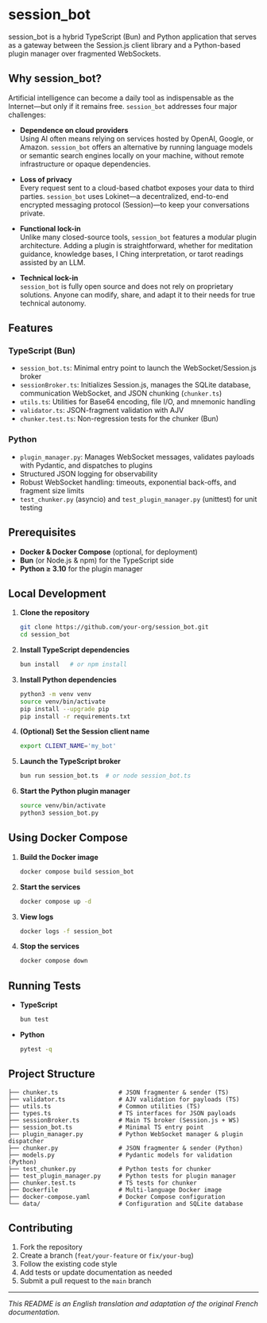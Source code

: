# session_bot

session_bot is a hybrid TypeScript (Bun) and Python application that serves as a gateway between the Session.js client library and a Python-based plugin manager over fragmented WebSockets.

## Why session_bot?

Artificial intelligence can become a daily tool as indispensable as the Internet—but only if it remains free. `session_bot` addresses four major challenges:

- **Dependence on cloud providers**  
  Using AI often means relying on services hosted by OpenAI, Google, or Amazon. `session_bot` offers an alternative by running language models or semantic search engines locally on your machine, without remote infrastructure or opaque dependencies.

- **Loss of privacy**  
  Every request sent to a cloud-based chatbot exposes your data to third parties. `session_bot` uses Lokinet—a decentralized, end-to-end encrypted messaging protocol (Session)—to keep your conversations private.

- **Functional lock-in**  
  Unlike many closed-source tools, `session_bot` features a modular plugin architecture. Adding a plugin is straightforward, whether for meditation guidance, knowledge bases, I Ching interpretation, or tarot readings assisted by an LLM.

- **Technical lock-in**  
  `session_bot` is fully open source and does not rely on proprietary solutions. Anyone can modify, share, and adapt it to their needs for true technical autonomy.

## Features

### TypeScript (Bun)

- `session_bot.ts`: Minimal entry point to launch the WebSocket/Session.js broker  
- `sessionBroker.ts`: Initializes Session.js, manages the SQLite database, communication WebSocket, and JSON chunking (`chunker.ts`)  
- `utils.ts`: Utilities for Base64 encoding, file I/O, and mnemonic handling  
- `validator.ts`: JSON-fragment validation with AJV  
- `chunker.test.ts`: Non-regression tests for the chunker (Bun)

### Python

- `plugin_manager.py`: Manages WebSocket messages, validates payloads with Pydantic, and dispatches to plugins  
- Structured JSON logging for observability  
- Robust WebSocket handling: timeouts, exponential back-offs, and fragment size limits  
- `test_chunker.py` (asyncio) and `test_plugin_manager.py` (unittest) for unit testing

## Prerequisites

- **Docker & Docker Compose** (optional, for deployment)  
- **Bun** (or Node.js & npm) for the TypeScript side  
- **Python ≥ 3.10** for the plugin manager

## Local Development

1. **Clone the repository**  
   ```bash
   git clone https://github.com/your-org/session_bot.git
   cd session_bot
   ```
2. **Install TypeScript dependencies**  
   ```bash
   bun install   # or npm install
   ```
3. **Install Python dependencies**  
   ```bash
   python3 -m venv venv
   source venv/bin/activate
   pip install --upgrade pip
   pip install -r requirements.txt
   ```
4. **(Optional) Set the Session client name**  
   ```bash
   export CLIENT_NAME='my_bot'
   ```
5. **Launch the TypeScript broker**  
   ```bash
   bun run session_bot.ts  # or node session_bot.ts
   ```
6. **Start the Python plugin manager**  
   ```bash
   source venv/bin/activate
   python3 session_bot.py
   ```

## Using Docker Compose

1. **Build the Docker image**  
   ```bash
   docker compose build session_bot
   ```
2. **Start the services**  
   ```bash
   docker compose up -d
   ```
3. **View logs**  
   ```bash
   docker logs -f session_bot
   ```
4. **Stop the services**  
   ```bash
   docker compose down
   ```

## Running Tests

- **TypeScript**  
  ```bash
  bun test
  ```
- **Python**  
  ```bash
  pytest -q
  ```

## Project Structure

```
├── chunker.ts                 # JSON fragmenter & sender (TS)
├── validator.ts               # AJV validation for payloads (TS)
├── utils.ts                   # Common utilities (TS)
├── types.ts                   # TS interfaces for JSON payloads
├── sessionBroker.ts           # Main TS broker (Session.js + WS)
├── session_bot.ts             # Minimal TS entry point
├── plugin_manager.py          # Python WebSocket manager & plugin dispatcher
├── chunker.py                 # JSON fragmenter & sender (Python)
├── models.py                  # Pydantic models for validation (Python)
├── test_chunker.py            # Python tests for chunker
├── test_plugin_manager.py     # Python tests for plugin manager
├── chunker.test.ts            # TS tests for chunker
├── Dockerfile                 # Multi-language Docker image
├── docker-compose.yaml        # Docker Compose configuration
└── data/                      # Configuration and SQLite database
```

## Contributing

1. Fork the repository  
2. Create a branch (`feat/your-feature` or `fix/your-bug`)  
3. Follow the existing code style  
4. Add tests or update documentation as needed  
5. Submit a pull request to the `main` branch

---

*This README is an English translation and adaptation of the original French documentation.*
